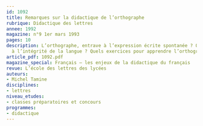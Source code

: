 ```yaml
---
id: 1092
title: Remarques sur la didactique de l’orthographe
rubrique: Didactique des lettres
annee: 1992
magazine: n°9 1er mars 1993
pages: 10
description: L’orthographe, entrave à l’expression écrite spontanée ? Ou élément indispensable
  à l’intégrité de la langue ? Quels exercices pour apprendre l’orthographe ?
article_pdf: 1092.pdf
magazine_special: Français – les enjeux de la didactique du français
revue: L’école des lettres des lycées
auteurs:
- Michel Tamine
disciplines:
- lettres
niveau_etudes:
- classes préparatoires et concours
programmes:
- didactique
---
```

